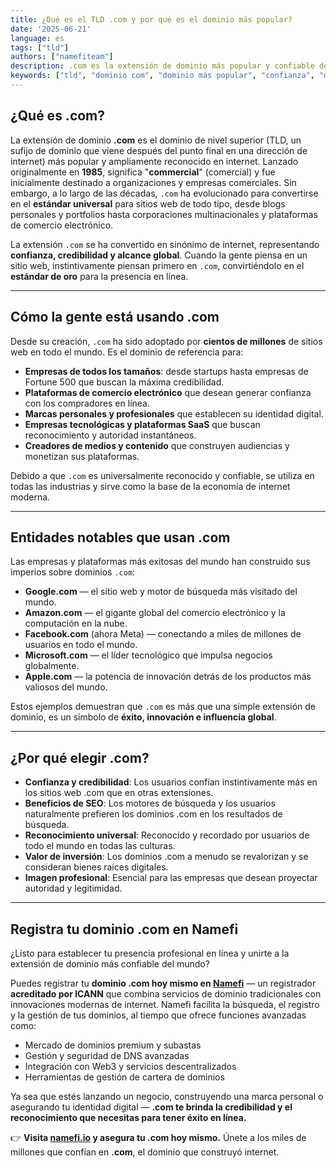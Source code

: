 ```yaml
---
title: ¿Qué es el TLD .com y por qué es el dominio más popular?
date: '2025-06-21'
language: es
tags: ["tld"]
authors: ["namefiteam"]
description: .com es la extensión de dominio más popular y confiable del mundo. Descubre su historia, ventajas y por qué sigue siendo la opción principal para empresas de todo el mundo.
keywords: ["tld", "dominio com", "dominio más popular", "confianza", "dominio empresarial", "identidad online"]
---
```



## **¿Qué es .com?**

La extensión de dominio **.com** es el dominio de nivel superior (TLD, un sufijo de dominio que viene después del punto final en una dirección de internet) más popular y ampliamente reconocido en internet. Lanzado originalmente en **1985**, significa "**commercial**" (comercial) y fue inicialmente destinado a organizaciones y empresas comerciales. Sin embargo, a lo largo de las décadas, `.com` ha evolucionado para convertirse en el **estándar universal** para sitios web de todo tipo, desde blogs personales y portfolios hasta corporaciones multinacionales y plataformas de comercio electrónico.

La extensión `.com` se ha convertido en sinónimo de internet, representando **confianza, credibilidad y alcance global**. Cuando la gente piensa en un sitio web, instintivamente piensan primero en `.com`, convirtiéndolo en el **estándar de oro** para la presencia en línea.

---

## **Cómo la gente está usando .com**

Desde su creación, `.com` ha sido adoptado por **cientos de millones** de sitios web en todo el mundo. Es el dominio de referencia para:

*   **Empresas de todos los tamaños**: desde startups hasta empresas de Fortune 500 que buscan la máxima credibilidad.
*   **Plataformas de comercio electrónico** que desean generar confianza con los compradores en línea.
*   **Marcas personales y profesionales** que establecen su identidad digital.
*   **Empresas tecnológicas y plataformas SaaS** que buscan reconocimiento y autoridad instantáneos.
*   **Creadores de medios y contenido** que construyen audiencias y monetizan sus plataformas.

Debido a que `.com` es universalmente reconocido y confiable, se utiliza en todas las industrias y sirve como la base de la economía de internet moderna.

---

## **Entidades notables que usan .com**

Las empresas y plataformas más exitosas del mundo han construido sus imperios sobre dominios `.com`:

*   **Google.com** — el sitio web y motor de búsqueda más visitado del mundo.
*   **Amazon.com** — el gigante global del comercio electrónico y la computación en la nube.
*   **Facebook.com** (ahora Meta) — conectando a miles de millones de usuarios en todo el mundo.
*   **Microsoft.com** — el líder tecnológico que impulsa negocios globalmente.
*   **Apple.com** — la potencia de innovación detrás de los productos más valiosos del mundo.

Estos ejemplos demuestran que `.com` es más que una simple extensión de dominio, es un símbolo de **éxito, innovación e influencia global**.

---

## **¿Por qué elegir .com?**

*   **Confianza y credibilidad**: Los usuarios confían instintivamente más en los sitios web .com que en otras extensiones.
*   **Beneficios de SEO**: Los motores de búsqueda y los usuarios naturalmente prefieren los dominios .com en los resultados de búsqueda.
*   **Reconocimiento universal**: Reconocido y recordado por usuarios de todo el mundo en todas las culturas.
*   **Valor de inversión**: Los dominios .com a menudo se revalorizan y se consideran bienes raíces digitales.
*   **Imagen profesional**: Esencial para las empresas que desean proyectar autoridad y legitimidad.

---

## **Registra tu dominio .com en Namefi**

¿Listo para establecer tu presencia profesional en línea y unirte a la extensión de dominio más confiable del mundo?

Puedes registrar tu **dominio .com hoy mismo en [Namefi](https://namefi.io)** — un registrador **acreditado por ICANN** que combina servicios de dominio tradicionales con innovaciones modernas de internet. Namefi facilita la búsqueda, el registro y la gestión de tus dominios, al tiempo que ofrece funciones avanzadas como:

*   Mercado de dominios premium y subastas
*   Gestión y seguridad de DNS avanzadas
*   Integración con Web3 y servicios descentralizados
*   Herramientas de gestión de cartera de dominios

Ya sea que estés lanzando un negocio, construyendo una marca personal o asegurando tu identidad digital — **.com te brinda la credibilidad y el reconocimiento que necesitas para tener éxito en línea.**

👉 **Visita [namefi.io](https://namefi.io) y asegura tu .com hoy mismo.**
Únete a los miles de millones que confían en **.com**, el dominio que construyó internet.